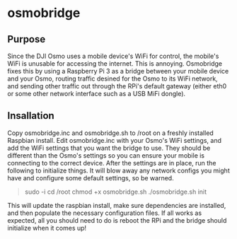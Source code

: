 # osmobridge

## Purpose
Since the DJI Osmo uses a mobile device's WiFi for control, the mobile's WiFi is unusable for accessing the internet. This is annoying. Osmobridge fixes this by using a Raspberry Pi 3 as a bridge between your mobile device and your Osmo, routing traffic desined for the Osmo to its WiFi network, and sending other traffic out through the RPi's default gateway (either eth0 or some other network interface such as a USB MiFi dongle).

## Insallation
Copy osmobridge.inc and osmobridge.sh to /root on a freshly installed Raspbian install. Edit osmobridge.inc with your Osmo's WiFi settings, and add the WiFi settings that you want the bridge to use. They should be different than the Osmo's settings so you can ensure your mobile is connecting to the correct device. After the settings are in place, run the following to initialize things. It will blow away any network configs you might have and configure some default settings, so be warned.
> sudo -i
> cd /root
> chmod +x osmobridge.sh
> ./osmobridge.sh init

This will update the raspbian install, make sure dependencies are installed, and then populate the necessary configuration files. If all works as expected, all you should need to do is reboot the RPi and the bridge should initialize when it comes up!

